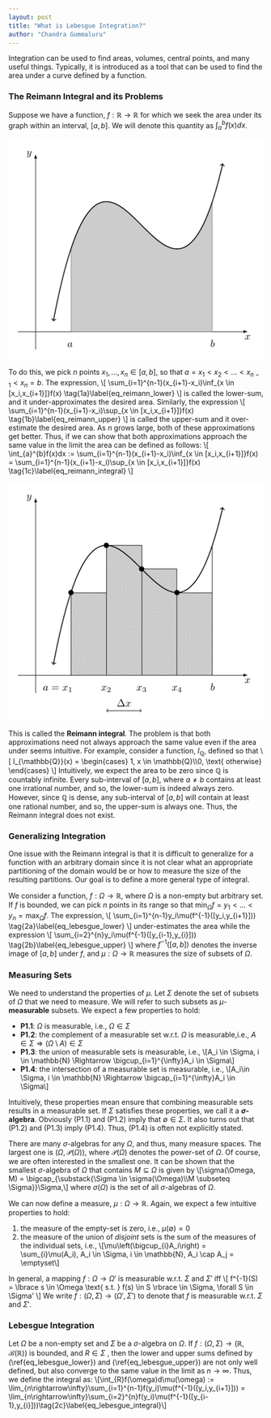 ```yaml
---
layout: post
title: "What is Lebesgue Integration?"
author: "Chandra Gummaluru"
---
```


Integration can be used to find areas, volumes, central points, and many useful things. Typically, it is introduced as a tool that can be used to find the area under a curve defined by a function. 

### The Reimann Integral and its Problems

Suppose we have a function, $f: \mathbb{R} \rightarrow \mathbb{R}$ for which we seek the area under its graph within an interval, $[a,b]$. We will denote this quantity as $\int_{a}^{b}f(x)dx$.

<img src="https://github.com/chandra-gummaluru/chandra-gummaluru.github.io/raw/master/media/lebesgue/function_integ.png"/>

To do this, we pick $n$ points $x_1, \dots, x_n \in [a,b]$, so that $a = x_1 < x_2 < \dots < x_{n-1} < x_{n} = b$. The expression,
\\[
\sum_{i=1}^{n-1}(x_{i+1}-x_i)\inf_{x \in [x_i,x_{i+1}]}f(x)  \tag{1a}\label{eq_reimann_lower}
\\]
is called the lower-sum, and it under-approximates the desired area. Similarly, the expression
\\[
\sum_{i=1}^{n-1}(x_{i+1}-x_i)\sup_{x \in [x_i,x_{i+1}]}f(x) \tag{1b}\label{eq_reimann_upper}
\\]
is called the upper-sum and it over-estimate the desired area. As $n$​ grows  large, both of these approximations get better. Thus, if we can show that both approximations approach the same value in the limit the area can be defined as follows:
\\[
\int_{a}^{b}f(x)dx := \sum_{i=1}^{n-1}(x_{i+1}-x_i)\inf_{x \in [x_i,x_{i+1}]}f(x) = \sum_{i=1}^{n-1}(x_{i+1}-x_i)\sup_{x \in [x_i,x_{i+1}]}f(x) \tag{1c}\label{eq_reimann_integral}
\\]

<img src="https://github.com/chandra-gummaluru/chandra-gummaluru.github.io/raw/master/media/lebesgue/reimann_lower_sum.gif"/>

This is called the **Reimann integral**. The problem is that both approximations need not always approach the same value even if the area under seems intuitive. For example, consider a function, $I_{\mathbb{Q}}$, defined so that
\\[
I_{\mathbb{Q}}(x) = \begin{cases}
1, x \in \mathbb{Q}\\\\0, \text{ otherwise}
\end{cases}
\\]
Intuitively, we expect the area to be zero since $\mathbb{Q}$ is countably infinite. Every sub-interval of $[a,b]$, where $a \neq b$ contains at least one irrational number, and so, the lower-sum is indeed always zero. However, since $\mathbb{Q}$ is dense, any sub-interval of $[a,b]$ will contain at least one rational number, and so, the upper-sum is always one. Thus, the Reimann integral does not exist.

### Generalizing Integration
One issue with the Reimann integral is that it is difficult to generalize for a function with an arbitrary domain since it is not clear what an appropriate partitioning of the domain would be or how to measure the size of the resulting partitions. Our goal is to define a more general type of integral.

We consider a function, $f: \Omega \rightarrow \mathbb{R}$, where $\Omega$ is a non-empty but arbitrary set. If $f$ is bounded, we can pick $n$ points in its range so that $\min_{\Omega}f = y_1 < \dots < y_n = \max_{\Omega}f$. The expression,
\\[
\sum_{i=1}^{n-1}y_i\mu(f^{-1}([y_i,y_{i+1}])) \tag{2a}\label{eq_lebesgue_lower}
\\]
under-estimates the area while the expression
\\[
\sum_{i=2}^{n}y_i\mu(f^{-1}([y_{i-1},y_{i}])) \tag{2b}\label{eq_lebesgue_upper}
\\]
where $f^{-1}([a,b])$ denotes the inverse image of $[a,b]$ under $f$, and $\mu: \Omega \rightarrow \mathbb{R}$ measures the size of subsets of $\Omega$.

### Measuring Sets
We need to understand the properties of $\mu$. Let $\Sigma$ denote the set of subsets of $\Omega$ that we need to measure. We will refer to such subsets as $\mu$-**measurable** subsets. We expect a few properties to hold:

- **P1.1**: $\Omega$ is measurable, i.e., $\Omega \in \Sigma$ 
- **P1.2**: the complement of a measurable set w.r.t. $\Omega$ is measurable,i.e., $A \in \Sigma \Rightarrow (\Omega \setminus A) \in \Sigma$
- **P1.3**: the union of measurable sets is measurable, i.e.,
\\[A_i \in \Sigma, i \in \mathbb{N} \Rightarrow \bigcup_{i=1}^{\infty}A_i \in \Sigma\\]
- **P1.4**: the intersection of a measurable set is measurable, i.e.,
\\[A_i\in \Sigma, i \in \mathbb{N} \Rightarrow \bigcap_{i=1}^{\infty}A_i \in \Sigma\\]

Intuitively, these properties mean ensure that combining measurable sets results in a measurable set. If $\Sigma$ satisfies these properties, we call it a **$\sigma$-algebra**. Obviously (P1.1) and (P1.2) imply that $\emptyset \in \Sigma$. It also turns out that (P1.2) and (P1.3) imply (P1.4). Thus, (P1.4) is often not explicitly stated.

There are many $\sigma$-algebras for any $\Omega$, and thus, many measure spaces. The largest one is $(\Omega, \mathcal{P}(\Omega))$, where $\mathcal{P}(\Omega)$ denotes the power-set of $\Omega$. Of course, we are often interested in the smallest one. It can be shown that the smallest $\sigma$-algebra of $\Omega$ that contains $M \subseteq \Omega$ is given by
\\[\sigma(\Omega, M) = \bigcap_{\substack{\Sigma \in \sigma(\Omega)\\\\M \subseteq \Sigma}}\Sigma,\\]
where $\sigma(\Omega)$ is the set of all $\sigma$-algebras of $\Omega$.

We can now define a measure, $\mu: \Omega \rightarrow \mathbb{R}$. Again, we expect a few intuitive properties to hold:

1. the measure of the empty-set is zero, i.e., $\mu(\emptyset) = 0$
2. the measure of the union of *disjoint* sets is the sum of the measures of the individual sets, i.e.,
\\[\mu\left(\bigcup_{i}A_i\right) = \sum_{i}\mu(A_i), A_i \in \Sigma, i \in \mathbb{N}, A_i \cap A_j = \emptyset\\]

In general, a mapping $f: \Omega \rightarrow \Omega'$ is measurable w.r.t. $\Sigma$ and $\Sigma'$ iff
\\[
f^{-1}(S) = \lbrace s \in \Omega \text{ s.t. } f(s) \in S \rbrace \in \Sigma, \forall S \in \Sigma'
\\]
We write $f: (\Omega, \Sigma) \rightarrow (\Omega', \Sigma')$ to denote that $f$ is measurable w.r.t. $\Sigma$ and $\Sigma'$.
### Lebesgue Integration

Let $\Omega$ be a non-empty set and $\Sigma$ be a $\sigma$-algebra on $\Omega$. If $f: (\Omega, \Sigma) \rightarrow (\mathbb{R}, \mathcal{B}(\mathbb{R}))$ is bounded, and $R \in \Sigma$ , then the lower and upper sums defined by (\ref{eq_lebesgue_lower}) and (\ref{eq_lebesgue_upper}) are not only well defined, but also converge to the same value in the limit as $n \rightarrow \infty$. Thus, we define the integral as:
\\[\int_{R}f(\omega)d\mu(\omega) := \lim_{n\rightarrow\infty}\sum_{i=1}^{n-1}f(y_i)\mu(f^{-1}([y_i,y_{i+1}])) = \lim_{n\rightarrow\infty}\sum_{i=2}^{n}f(y_i)\mu(f^{-1}([y_{i-1},y_{i}]))\tag{2c}\label{eq_lebesgue_integral}\\]

